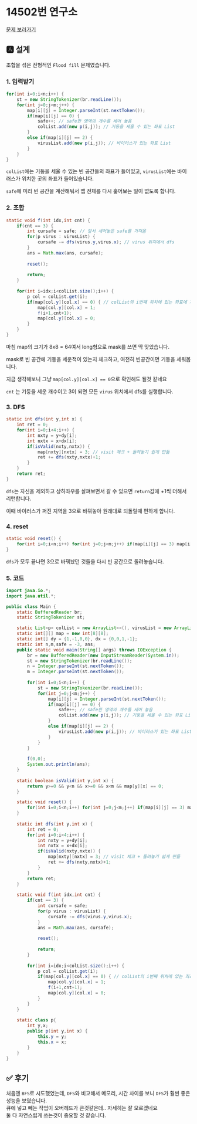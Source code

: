# 14502번 연구소
[문제 보러가기](https://www.acmicpc.net/problem/14502)

## 🅰 설계
조합을 섞은 전형적인 `Flood fill` 문제였습니다.  

### 1. 입력받기

```java
for(int i=0;i<n;i++) {
	st = new StringTokenizer(br.readLine());
	for(int j=0;j<m;j++) {
		map[i][j] = Integer.parseInt(st.nextToken());
		if(map[i][j] == 0) {
			safe++; // safe한 영역의 개수를 세어 놓음
			colList.add(new p(i,j)); // 기둥을 세울 수 있는 좌표 List
		}
		else if(map[i][j] == 2) {
			virusList.add(new p(i,j)); // 바이러스가 있는 좌표 List
		}
	}
}
```

`colList`에는 기둥을 세울 수 있는 빈 공간들의 좌표가 들어있고, `virusList`에는 바이러스가 위치한 곳의 좌표가 들어있습니다.  

`safe`에 미리 빈 공간을 계산해둬서 맵 전체를 다시 훑어보는 일이 없도록 합니다.  

### 2. 조합

```java
static void f(int idx,int cnt) {
	if(cnt == 3) {
		int cursafe = safe; // 앞서 세어놓은 safe를 가져옴
		for(p virus : virusList) {
			cursafe -= dfs(virus.y,virus.x); // virus 위치에서 dfs
		}
		ans = Math.max(ans, cursafe);
		
		reset();
		
		return;
	}
	
	for(int i=idx;i<colList.size();i++) {
        p col = colList.get(i);
		if(map[col.y][col.x] == 0) { // colList의 i번째 위치에 있는 좌표에 기둥을 세운적이 있는지 체크
			map[col.y][col.x] = 1;
			f(i+1,cnt+1);
			map[col.y][col.x] = 0;
		}
	}
}
```

마침 map의 크기가 8x8 = 64여서 long형으로 mask를 쓰면 딱 맞았습니다.  

mask로 빈 공간에 기둥을 세운적이 있는지 체크하고, 여전히 빈공간이면 기둥을 세워봅니다.  

지금 생각해보니 그냥 `map[col.y][col.x] == 0`으로 확인해도 될것 같네요  

`cnt` 는 기둥을 세운 개수이고 3이 되면 모든 `virus` 위치에서 dfs를 실행합니다.  

### 3. DFS

```java
static int dfs(int y,int x) {
	int ret = 0;
	for(int i=0;i<4;i++) {
		int nxty = y+dy[i];
		int nxtx = x+dx[i];
		if(isValid(nxty,nxtx)) {
			map[nxty][nxtx] = 3; // visit 체크 + 돌려놓기 쉽게 만듦
			ret += dfs(nxty,nxtx)+1;
		}
	}
	return ret;
}
```

`dfs`는 자신을 제외하고 상하좌우를 살펴보면서 갈 수 있으면 `return`값에 +1씩 더해서 리턴합니다.  

이때 바이러스가 퍼진 지역을 3으로 바꿔놓아 원래대로 되돌릴때 편하게 합니다.  

### 4. reset

```java
static void reset() {
	for(int i=0;i<n;i++) for(int j=0;j<m;j++) if(map[i][j] == 3) map[i][j] = 0;
}
```

`dfs`가 모두 끝나면 3으로 바꿔놨던 것들을 다시 빈 공간으로 돌려놓습니다.  

### 5. 코드

```java
import java.io.*;
import java.util.*;

public class Main {
	static BufferedReader br;
	static StringTokenizer st;

	static List<p> colList = new ArrayList<>(), virusList = new ArrayList<>();
	static int[][] map = new int[8][8];
	static int[] dy = {1,-1,0,0}, dx = {0,0,1,-1};
	static int n,m,safe = -3, ans;
	public static void main(String[] args) throws IOException {
		br = new BufferedReader(new InputStreamReader(System.in));
		st = new StringTokenizer(br.readLine());
		n = Integer.parseInt(st.nextToken());
		m = Integer.parseInt(st.nextToken());
		
		for(int i=0;i<n;i++) {
			st = new StringTokenizer(br.readLine());
			for(int j=0;j<m;j++) {
				map[i][j] = Integer.parseInt(st.nextToken());
				if(map[i][j] == 0) {
					safe++; // safe한 영역의 개수를 세어 놓음
					colList.add(new p(i,j)); // 기둥을 세울 수 있는 좌표 List
				}
				else if(map[i][j] == 2) {
					virusList.add(new p(i,j)); // 바이러스가 있는 좌표 List
				}
			}
		}
		
		f(0,0);
		System.out.println(ans);
	}
	
	static boolean isValid(int y,int x) {
		return y>=0 && y<n && x>=0 && x<m && map[y][x] == 0;
	}

	static void reset() {
		for(int i=0;i<n;i++) for(int j=0;j<m;j++) if(map[i][j] == 3) map[i][j] = 0;
	}
	
	static int dfs(int y,int x) {
		int ret = 0;
		for(int i=0;i<4;i++) {
			int nxty = y+dy[i];
			int nxtx = x+dx[i];
			if(isValid(nxty,nxtx)) {
				map[nxty][nxtx] = 3; // visit 체크 + 돌려놓기 쉽게 만듦
				ret += dfs(nxty,nxtx)+1;
			}
		}
		return ret;
	}
	
	static void f(int idx,int cnt) {
		if(cnt == 3) {
			int cursafe = safe;
			for(p virus : virusList) {
				cursafe -= dfs(virus.y,virus.x);
			}
			ans = Math.max(ans, cursafe);
			
			reset();
			
			return;
		}
		
		for(int i=idx;i<colList.size();i++) {
            p col = colList.get(i);
			if(map[col.y][col.x] == 0) { // colList의 i번째 위치에 있는 좌표에 기둥을 세운적이 있는지 체크
				map[col.y][col.x] = 1;
				f(i+1,cnt+1);
				map[col.y][col.x] = 0;
			}
		}
	}
	
	static class p{
		int y,x;
		public p(int y,int x) {
			this.y = y;
			this.x = x;
		}
	}
}
```

## ✅ 후기
처음엔 `BFS`로 시도했었는데, `DFS`와 비교해서 메모리, 시간 차이를 보니 `DFS`가 훨씬 좋은 성능을 보였습니다.  
큐에 넣고 빼는 작업이 오버헤드가 큰것같은데.. 자세히는 잘 모르겠네요  
둘 다 자연스럽게 쓰는것이 중요할 것 같습니다.  
